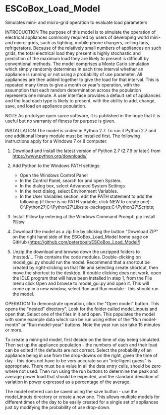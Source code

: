 # ESCoBox_Load_Model
Simulates mini- and micro-grid operation to evaluate load parameters

INTRODUCTION
The purpose of this model is to simulate the operation of electrical appliances commonly required by users of developing world mini- and micro-grids, such as lighting, mobile phone chargers, ceiling fans, refrigerators.  Because of the relatively small numbers of appliances on such grids, the total electrical load they present is highly stochastic and prediction of the maximum load they are likely to present is difficult by conventional methods.  The model comprises a Monte Carlo simulation which simply randomly determines in each time interval whether an appliance is running or not using a probability of use parameter. All appliances are then added together to give the load for that interval. This is repeated many times to give a month or year's operation, with the assumption that each random determination across the population represents one minute.  A user interface provides a default set of appliances and the load each type is likely to present, with the ability to add, change, save, and load an appliance population.

NOTE
As prototype open surce software, it is published in the hope that it is useful but no warranty of fitness for purpose is given.

INSTALLATION
The model is coded in Python 2.7.  To run it Python 2.7 and one additional library module must be installed first. The following instructions apply for a Windows 7 or 8 computer:

1. Download and install the latest version of Python 2.7 (2.7.9 or later) from  https://www.python.org/downloads/ 

2. Add Python to the Windows PATH settings:
    - Open the Windows Control Panel
    - In the Control Panel, search for and open System.
    - In the dialog box, select Advanced System Settings
    - In the next dialog, select Environment Variables.
    - In the User Variables section, edit the PATH statement to add the following (if there is no PATH variable, click         NEW to create one):  C:\Python27;C:\Python27\Lib\site-packages\;C:\Python27\Scripts\;
  
3.  Install Pillow by entering at the Windows Command Prompt: pip install Pillow
 
4.  Download the model as a zip file by clicking the button "Download ZIP" on the right hand side of the ESCoBox_Load_Model home page on GitHub (https://github.com/peterboait/ESCoBox_Load_Model/)   

5.  Unzip the download and browse down the unzipped folders to /nested/... This contains the code modules. Double-clicking on model_gui.py should run the model. Recommend that a shortcut be created by right-clicking on that file and selecting create shortcut, then move the shortcut to the desktop.  If double clicking does not work, open the IDLE program that will have been installed in step 1, from the File menu click Open and browse to model_gui.py and open it. This will come up in a new window, select Run and Run module - this should run the model.  

OPERATION
To demonstrate operation, click the "Open model" button. This opens the "nested" directory".  Look for the folder called model_inputs and open that. Select one of the files in it and open.  This populates the model with some example data which can be run using either of the "Run model-month" or "Run model-year" buttons.  Note the year run can take 15 minutes or more.

To create a mini-grid model, first decide on the time of day being simulated.  Then set up the appliance population - the numbers of each and their load can be edited if the defaults are not correct.  Select the probability of an appliance being in use from the drop-downs on the right, given the time of day - this does not have to be very accurate so an "intelligent guess" is appropriate. There must be a value in all the data entry cells, should be zero where not used. Then run using the run buttons to determine the peak and average power load that should be expected, and the standard deviation of variation in power expressed as a percentage of the average.

The model entered can be saved using the save button - use the model_inputs directory or create a new one.  This allows multiple models for different times of the day to be easily created for a single set of appliances just by modifying the probability of use drop-down.  


